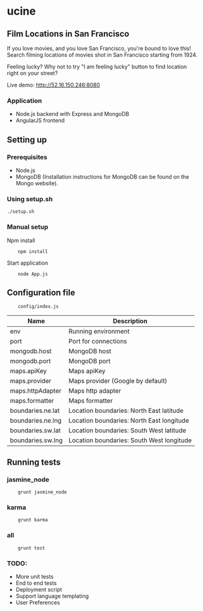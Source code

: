 # ucine
## Film Locations in San Francisco
If you love movies, and you love San Francisco, you're bound to love this! 
Search filming locations of movies shot in San Francisco starting from 1924.

Feeling lucky? Why not to try "I am feeling lucky" button to find location right
on your street?

Live demo: http://52.16.150.246:8080

### Application
* Node.js backend with Express and MongoDB
* AngularJS frontend

## Setting up
### Prerequisites
* Node.js
* MongoDB (Installation instructions for MongoDB can be found on the Mongo website).

### Using setup.sh
```
./setup.sh
```

### Manual setup
Npm install
```
    npm install
```
Start application
```
    node App.js
```

## Configuration file
```
    config/index.js
```
Name                | Description
--------------------| -------------
env                 | Running environment
port                | Port for connections
mongodb.host        | MongoDB host
mongodb.port        | MongoDB port
maps.apiKey         | Maps apiKey
maps.provider       | Maps provider (Google by default)
maps.httpAdapter    | Maps http adapter
maps.formatter      | Maps formatter
boundaries.ne.lat   | Location boundaries: North East latitude
boundaries.ne.lng   | Location boundaries: North East longitude
boundaries.sw.lat   | Location boundaries: South West latitude
boundaries.sw.lng   | Location boundaries: South West longitude

## Running tests
### jasmine_node
```
    grunt jasmine_node
```
### karma
```
    grunt karma
```
### all
```
    grunt test
```


### TODO:
* More unit tests
* End to end tests
* Deployment script
* Support language templating
* User Preferences

